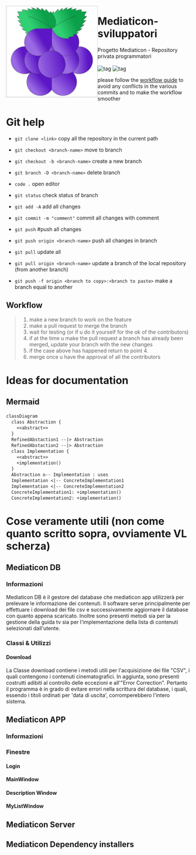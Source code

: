 <img src="mediaticon.png" width=250 height=250 align="left"></img>

# Mediaticon-sviluppatori
Progetto Mediaticon - Repository privata programmatori
<br></br>
![tag](https://img.shields.io/badge/languages-C%23%20%7c%20Java%20%7c%20python-orange.svg)
![tag](https://img.shields.io/badge/testing--on-Windows-green.svg)

please follow the [workflow guide](#workflow) to avoid any conflicts in the various commits and to make the workflow smoother

# Git help
   * `git clone <link>` copy all the repository in the current path

   * `git checkout <branch-name>` move to branch
   * `git checkout -b <branch-name>` create a new branch

   * `git branch -D <branch-name>` delete branch

   * `code .` open editor

   * `git status` check status of branch
   * `git add -A` add all changes
   * `git commit -m "comment"` commit all changes with comment

   * `git push` #push all changes
   * `git push origin <branch-name>` push all changes in branch

   * `git pull` update all
   * `git pull origin <branch-name>` update a branch of the local repository (from another branch)
   
   * `git push -f origin <branch to copy>:<branch to paste>` make a branch equal to another

## <a name="workflow"></a> Workflow
> 1) make a new branch to work on the feature
> 2) make a pull request to merge the branch
> 3) wait for testing (or if u do it yourself for the ok of the contributors)
> 4) if at the time u make the pull request a branch has already been merged, update your branch with the new changes
> 5) if the case above has happened return to point 4.
> 6) merge once u have the approval of all the contributors

# Ideas for documentation
## Mermaid
```mermaid
classDiagram
  class Abstraction {
    <<abstract>>
  }
  RefinedAbstaction1 --|> Abstraction
  RefinedAbstaction2 --|> Abstraction
  class Implementation {
    <<abstract>>
    +implementation()
  }
  Abstraction o-- Implementation : uses
  Implementation <|-- ConcreteImplementation1
  Implementation <|-- ConcreteImplementation2
  ConcreteImplementation1: +implementation()
  ConcreteImplementation2: +implementation()
```

# Cose veramente utili (non come quanto scritto sopra, ovviamente VL scherza)
## Mediaticon DB
### Informazioni
Mediaticon DB è il gestore del database che mediaticon app utilizzerà per prelevare le informazione dei contenuti.
Il software serve principalmente per effettuare i download dei file csv e successivamente aggiornare il database con quanto appena scaricato.
Inoltre sono presenti metodi sia per la gestione della guida tv sia per l'implementazione della lista di contenuti selezionati dall'utente.
### Classi & Utilizzi
#### Download
La Classe download contiene i metodi utili per l'acquisizione dei file "CSV", i quali contengono i contenuti cinematografici.
In aggiunta, sono presenti costrutti adibiti al controllo delle eccezioni e all'"Error Correction". Pertanto il programma è in grado di evitare errori nella scrittura del database, i quali, essendo i titoli ordinati per 'data di uscita', corromperebbero l'intero sistema.
## Mediaticon APP
### Informazioni
### Finestre
#### Login
#### MainWindow
#### Description Window
#### MyListWindow
## Mediaticon Server
## Mediaticon Dependency installers
